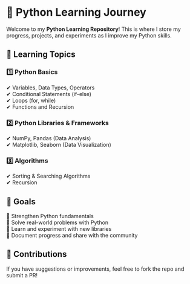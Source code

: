 # 🚀 Python Learning Journey

Welcome to my **Python Learning Repository**! This is where I store my progress, projects, and experiments as I improve my Python skills.

## 📌 Learning Topics

### 1️⃣ Python Basics

✔ Variables, Data Types, Operators  
✔ Conditional Statements (if-else)  
✔ Loops (for, while)  
✔ Functions and Recursion

### 2️⃣ Python Libraries & Frameworks

✔ NumPy, Pandas (Data Analysis)  
✔ Matplotlib, Seaborn (Data Visualization)

### 3️⃣ Algorithms

✔ Sorting & Searching Algorithms  
✔ Recursion

## 🎯 Goals

🔹 Strengthen Python fundamentals  
🔹 Solve real-world problems with Python  
🔹 Learn and experiment with new libraries  
🔹 Document progress and share with the community

## 🤝 Contributions

If you have suggestions or improvements, feel free to fork the repo and submit a PR!
